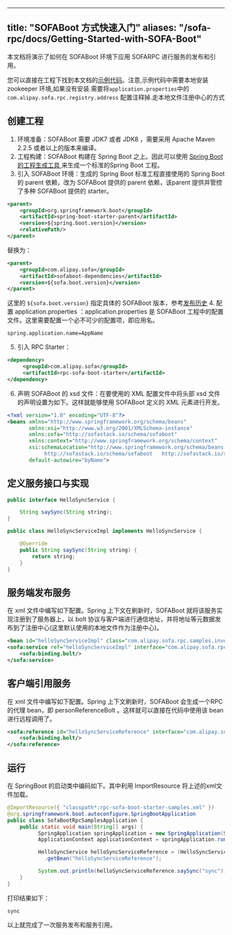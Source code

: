 
---
title: "SOFABoot 方式快速入门"
aliases: "/sofa-rpc/docs/Getting-Started-with-SOFA-Boot"
---


本文档将演示了如何在 SOFABoot 环境下应用 SOFARPC 进行服务的发布和引用。

您可以直接在工程下找到本文档的[示例代码](https://github.com/sofastack/sofa-rpc-boot-projects/tree/master/sofa-boot-samples)。注意,示例代码中需要本地安装 zookeeper 环境,如果没有安装.需要将`application.properties`中的`com.alipay.sofa.rpc.registry.address` 配置注释掉.走本地文件注册中心的方式

## 创建工程
1. 环境准备：SOFABoot 需要 JDK7 或者 JDK8 ，需要采用 Apache Maven 2.2.5 或者以上的版本来编译。
2. 工程构建：SOFABoot 构建在 Spring Boot 之上。因此可以使用 [Spring Boot 的工程生成工具 ](http://start.spring.io/)来生成一个标准的Spring Boot 工程。
3. 引入 SOFABoot 环境：生成的 Spring Boot 标准工程直接使用的 Spring Boot 的 parent 依赖，改为 SOFABoot 提供的 parent 依赖，该parent 提供并管控了多种 SOFABoot 提供的 starter。
```xml
<parent>
    <groupId>org.springframework.boot</groupId>
    <artifactId>spring-boot-starter-parent</artifactId>
    <version>${spring.boot.version}</version>
    <relativePath/>
</parent>
```
替换为：
```xml
<parent>
    <groupId>com.alipay.sofa</groupId>
    <artifactId>sofaboot-dependencies</artifactId>
    <version>${sofa.boot.version}</version>
</parent>
```
这里的 `${sofa.boot.version}` 指定具体的 SOFABoot 版本，参考[发布历史](https://github.com/sofastack/sofa-boot/releases)
4. 配置 application.properties ：application.properties 是 SOFABoot 工程中的配置文件。这里需要配置一个必不可少的配置项，即应用名。
```
spring.application.name=AppName
```
5. 引入 RPC Starter：
```xml
<dependency>
     <groupId>com.alipay.sofa</groupId>
     <artifactId>rpc-sofa-boot-starter</artifactId>
</dependency>
```
6. 声明 SOFABoot 的 xsd 文件：在要使用的 XML 配置文件中将头部 xsd 文件的声明设置为如下。这样就能够使用 SOFABoot 定义的 XML 元素进行开发。
```xml
<?xml version="1.0" encoding="UTF-8"?>
<beans xmlns="http://www.springframework.org/schema/beans"
       xmlns:xsi="http://www.w3.org/2001/XMLSchema-instance"
       xmlns:sofa="http://sofastack.io/schema/sofaboot"
       xmlns:context="http://www.springframework.org/schema/context"
       xsi:schemaLocation="http://www.springframework.org/schema/beans http://www.springframework.org/schema/beans/spring-beans.xsd
            http://sofastack.io/schema/sofaboot   http://sofastack.io/schema/sofaboot.xsd"
       default-autowire="byName">
```

## 定义服务接口与实现
```java
public interface HelloSyncService {

    String saySync(String string);
}
```
```java
public class HelloSyncServiceImpl implements HelloSyncService {

    @Override
    public String saySync(String string) {
        return string;
    }
}
```
## 服务端发布服务
在 xml 文件中编写如下配置。Spring 上下文在刷新时，SOFABoot 就将该服务实现注册到了服务器上，以 bolt 协议与客户端进行通信地址，并将地址等元数据发布到了注册中心(这里默认使用的本地文件作为注册中心)。
```xml
<bean id="helloSyncServiceImpl" class="com.alipay.sofa.rpc.samples.invoke.HelloSyncServiceImpl"/>
<sofa:service ref="helloSyncServiceImpl" interface="com.alipay.sofa.rpc.samples.invoke.HelloSyncService">
    <sofa:binding.bolt/>
</sofa:service>
```

## 客户端引用服务
在 xml 文件中编写如下配置。Spring 上下文刷新时，SOFABoot 会生成一个RPC的代理 bean，即 personReferenceBolt 。这样就可以直接在代码中使用该 bean 进行远程调用了。

```xml
<sofa:reference id="helloSyncServiceReference" interface="com.alipay.sofa.rpc.samples.invoke.HelloSyncService">
    <sofa:binding.bolt/>
</sofa:reference>
```
## 运行
在 SpringBoot 的启动类中编码如下。其中利用 ImportResource 将上述的xml文件加载。
```java
@ImportResource({ "classpath*:rpc-sofa-boot-starter-samples.xml" })
@org.springframework.boot.autoconfigure.SpringBootApplication
public class SofaBootRpcSamplesApplication {
    public static void main(String[] args) {
          SpringApplication springApplication = new SpringApplication(SofaBootRpcSamplesApplication.class);
          ApplicationContext applicationContext = springApplication.run(args);          

          HelloSyncService helloSyncServiceReference = (HelloSyncService) applicationContext
            .getBean("helloSyncServiceReference");

          System.out.println(helloSyncServiceReference.saySync("sync"));
    }
}
```
打印结果如下：

```
sync
```
以上就完成了一次服务发布和服务引用。
